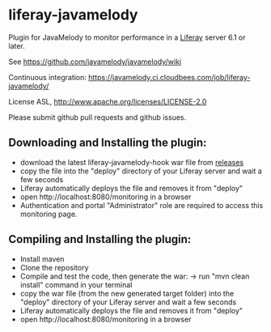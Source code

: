 liferay-javamelody
=========================

Plugin for JavaMelody to monitor performance in a [Liferay](http://www.liferay.com/) server 6.1 or later.

See https://github.com/javamelody/javamelody/wiki

Continuous integration: https://javamelody.ci.cloudbees.com/job/liferay-javamelody/

License ASL, http://www.apache.org/licenses/LICENSE-2.0

Please submit github pull requests and github issues.


Downloading and Installing the plugin:
---------------------------------------
 - download the latest liferay-javamelody-hook war file from [releases](https://github.com/evernat/liferay-javamelody/releases)
 - copy the file into the "deploy" directory of your Liferay server and wait a few seconds
 - Liferay automatically deploys the file and removes it from "deploy" 
 - open http://localhost:8080/monitoring in a browser
 - Authentication and portal "Administrator" role are required to access this monitoring page.


Compiling and Installing the plugin:
---------------------------------------
 - Install maven
 - Clone the repository
 - Compile and test the code, then generate the war:
	-> run "mvn clean install" command in your terminal
 - copy the war file (from the new generated target folder) into the "deploy" directory of your Liferay server and wait a few seconds
 - Liferay automatically deploys the file and removes it from "deploy" 
 - open http://localhost:8080/monitoring in a browser

